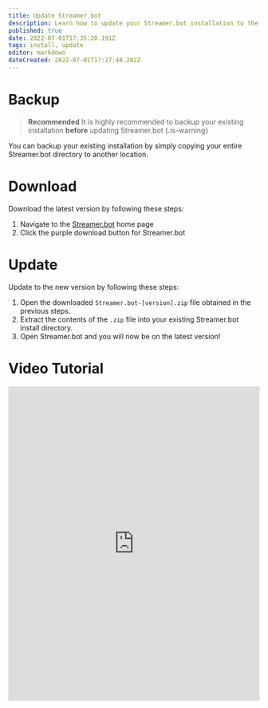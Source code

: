 ```yaml
---
title: Update Streamer.bot
description: Learn how to update your Streamer.bot installation to the latest version
published: true
date: 2022-07-01T17:35:20.191Z
tags: install, update
editor: markdown
dateCreated: 2022-07-01T17:27:48.282Z
---
```


# Backup
> **Recommended**
It is highly recommended to backup your existing installation **before** updating Streamer.bot
{.is-warning}

You can backup your existing installation by simply copying your entire Streamer.bot directory to another location.

# Download
Download the latest version by following these steps:

1. Navigate to the [Streamer.bot](https://streamer.bot) home page
2. Click the purple download button for Streamer.bot

# Update
Update to the new version by following these steps:

1. Open the downloaded `Streamer.bot-[version].zip` file obtained in the previous steps.
2. Extract the contents of the `.zip` file into your existing Streamer.bot install directory.
3. Open Streamer.bot and you will now be on the latest version!

# Video Tutorial

<iframe width="1120" height="630" src="https://www.youtube.com/embed/DmzVuyAXefI" title="YouTube video player" frameborder="0" allow="accelerometer; autoplay; clipboard-write; encrypted-media; gyroscope; picture-in-picture" allowfullscreen style="border: none; max-width: 100%;"></iframe>